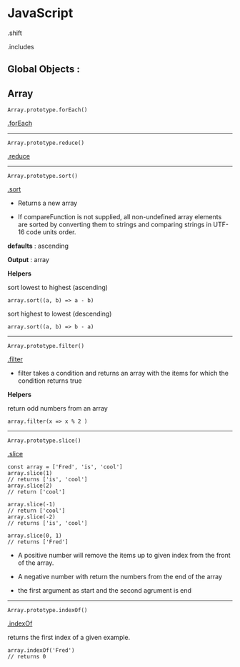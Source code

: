 # JavaScript

.shift

.includes


## Global Objects :

## **Array**

    Array.prototype.forEach()

[.forEach](https://developer.mozilla.org/en-US/docs/Web/JavaScript/Reference/Global_Objects/Array/forEach)

---

    Array.prototype.reduce()

[.reduce](https://developer.mozilla.org/en-US/docs/Web/JavaScript/Reference/Global_Objects/Array/reduce)

---

    Array.prototype.sort()

[.sort](https://developer.mozilla.org/en-US/docs/Web/JavaScript/Reference/Global_Objects/Array/sort)

- Returns a new array

- If compareFunction is not supplied, all non-undefined array elements are sorted by converting them to strings and comparing strings in UTF-16 code units order.

**defaults** : ascending

**Output** : array

**Helpers**

sort lowest to highest (ascending)

`array.sort((a, b) => a - b)`

sort highest to lowest (descending)

`array.sort((a, b) => b - a)`

---

    Array.prototype.filter()

[.filter](https://developer.mozilla.org/en-US/docs/Web/JavaScript/Reference/Global_Objects/Array/filter)

- filter takes a condition and returns an array with the items for which the condition returns true

**Helpers**

return odd numbers from an array

`array.filter(x => x % 2 )`

---
    Array.prototype.slice()

[.slice](https://developer.mozilla.org/en-US/docs/Web/JavaScript/Reference/Global_Objects/Array/slice)

```
const array = ['Fred', 'is', 'cool']
array.slice(1)
// returns ['is', 'cool']
array.slice(2)
// return ['cool']

array.slice(-1) 
// return ['cool']
array.slice(-2)
// returns ['is', 'cool']

array.slice(0, 1)
// returns ['Fred']
```

- A positive number will remove the items up to given index from the front of the array.

- A negative number with return the numbers from the end of the array

- the first argument as start and the second agrument is end 

---
    Array.prototype.indexOf()

[.indexOf](https://developer.mozilla.org/en-US/docs/Web/JavaScript/Reference/Global_Objects/Array/indexOf)


returns the first index of a given example. 

    
    array.indexOf('Fred')
    // returns 0
